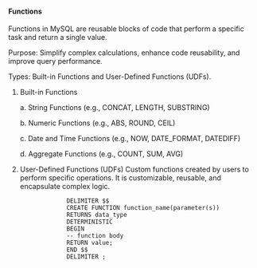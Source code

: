 #### Functions

Functions in MySQL are reusable blocks of code that perform a specific task and return a single value.

Purpose: Simplify complex calculations, enhance code reusability, and improve query performance.

Types: Built-in Functions and User-Defined Functions (UDFs).

1. Built-in Functions

	a. String Functions (e.g., CONCAT, LENGTH, SUBSTRING)

	b. Numeric Functions (e.g., ABS, ROUND, CEIL)

	c. Date and Time Functions (e.g., NOW, DATE_FORMAT, DATEDIFF)
    
	d. Aggregate Functions (e.g., COUNT, SUM, AVG)

2. User-Defined Functions (UDFs) Custom functions created by users to perform specific operations. It is customizable,
reusable, and encapsulate complex logic.

					DELIMITER $$
					CREATE FUNCTION function_name(parameter(s))
					RETURNS data_type
					DETERMINISTIC
					BEGIN
					-- function body
					RETURN value;
					END $$
					DELIMITER ;
